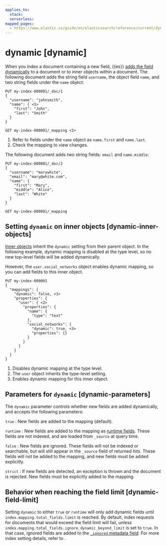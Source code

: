 ```yaml
---
applies_to:
  stack:
  serverless:
mapped_pages:
  - https://www.elastic.co/guide/en/elasticsearch/reference/current/dynamic.html
---
```


# dynamic [dynamic]

When you index a document containing a new field, {{es}} [adds the field dynamically](docs-content://manage-data/data-store/mapping/dynamic-mapping.md) to a document or to inner objects within a document. The following document adds the string field `username`, the object field `name`, and two string fields under the `name` object:

```console
PUT my-index-000001/_doc/1
{
  "username": "johnsmith",
  "name": { <1>
    "first": "John",
    "last": "Smith"
  }
}

GET my-index-000001/_mapping <2>
```

1. Refer to fields under the `name` object as `name.first` and `name.last`.
2. Check the mapping to view changes.


The following document adds two string fields: `email` and `name.middle`:

```console
PUT my-index-000001/_doc/2
{
  "username": "marywhite",
  "email": "mary@white.com",
  "name": {
    "first": "Mary",
    "middle": "Alice",
    "last": "White"
  }
}

GET my-index-000001/_mapping
```

## Setting `dynamic` on inner objects [dynamic-inner-objects]

[Inner objects](/reference/elasticsearch/mapping-reference/object.md) inherit the `dynamic` setting from their parent object. In the following example, dynamic mapping is disabled at the type level, so no new top-level fields will be added dynamically.

However, the `user.social_networks` object enables dynamic mapping, so you can add fields to this inner object.

```console
PUT my-index-000001
{
  "mappings": {
    "dynamic": false, <1>
    "properties": {
      "user": { <2>
        "properties": {
          "name": {
            "type": "text"
          },
          "social_networks": {
            "dynamic": true, <3>
            "properties": {}
          }
        }
      }
    }
  }
}
```

1. Disables dynamic mapping at the type level.
2. The `user` object inherits the type-level setting.
3. Enables dynamic mapping for this inner object.



## Parameters for `dynamic` [dynamic-parameters]

The `dynamic` parameter controls whether new fields are added dynamically, and accepts the following parameters:

`true`
:   New fields are added to the mapping (default).

`runtime`
:   New fields are added to the mapping as [runtime fields](docs-content://manage-data/data-store/mapping/runtime-fields.md). These fields are not indexed, and are loaded from `_source` at query time.

`false`
:   New fields are ignored. These fields will not be indexed or searchable, but will still appear in the `_source` field of returned hits. These fields will not be added to the mapping, and new fields must be added explicitly.

`strict`
:   If new fields are detected, an exception is thrown and the document is rejected. New fields must be explicitly added to the mapping.


## Behavior when reaching the field limit [dynamic-field-limit]

Setting `dynamic` to either `true` or `runtime` will only add dynamic fields until `index.mapping.total_fields.limit` is reached. By default, index requests for documents that would exceed the field limit will fail, unless `index.mapping.total_fields.ignore_dynamic_beyond_limit` is set to `true`. In that case, ignored fields are added to the [`_ignored` metadata field](/reference/elasticsearch/mapping-reference/mapping-ignored-field.md). For more index setting details, refer to [](/reference/elasticsearch/index-settings/mapping-limit.md).



